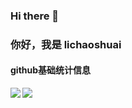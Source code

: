 ### Hi there 👋

### 你好，我是 lichaoshuai

#### github基础统计信息
<a href="https://github.com/lichaoshuai">
  <img align="left" src="https://github-readme-stats.vercel.app/api?username=lichaoshuai&count_private=true&show_icons=true&theme=radical" />
</a>

<a href="https://github.com/lichaoshuai">
  <img align="center" src="https://github-readme-stats.vercel.app/api/top-langs/?username=lichaoshuai&layout=compact" />
</a>
